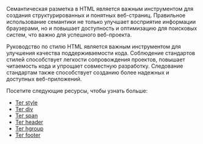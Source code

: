 Семантическая разметка в HTML является важным инструментом для создания структурированных и понятных веб-страниц. Правильное использование семантики не только улучшает восприятие информации браузерами, но и повышает доступность и оптимизацию для поисковых систем, что важно для успешного веб-проекта.

Руководство по стилю HTML является важным инструментом для улучшения качества поддерживаемости кода. Соблюдение стандартов стилей способствует легкости сопровождения проектов, повышает читаемость кода и упрощает совместную разработку. Следование стандартам также способствует созданию более надежных и доступных веб-приложений.

Посетите следующие ресурсы, чтобы узнать больше:
- [Тег style](Tag%20<style>/README.md)
- [Тег div](Tag%20<div>/README.md)
- [Тег span](Tag%20<span>/README.md)
- [Тег header](Tag%20<header>/README.md)
- [Тег hgroup](Tag%20<hgroup>/README.md)
- [Тег footer](Tag%20<footer>/README.md)